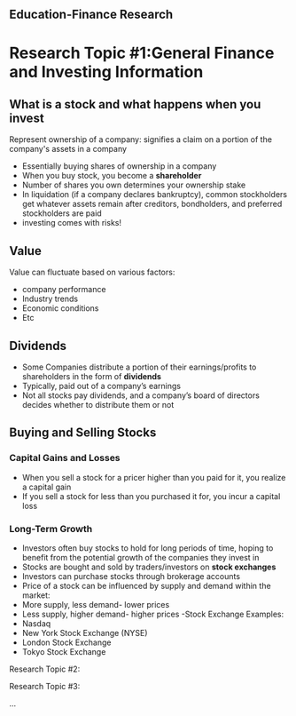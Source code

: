## Education-Finance Research ##

# Research Topic #1:General Finance and Investing Information

## What is a stock and what happens when you invest 
Represent ownership of a company: signifies a claim on a portion of the company's assets in a company  
- Essentially buying shares of ownership in a company  
- When you buy stock, you become a **shareholder**  
- Number of shares you own determines your ownership stake  
- In liquidation (if a company declares bankruptcy), common stockholders get whatever assets remain after creditors, bondholders, and preferred stockholders are paid
- investing comes with risks!

## Value
Value can fluctuate based on various factors: 
- company performance
- Industry trends
- Economic conditions
- Etc

## Dividends 
- Some Companies distribute  a portion of their earnings/profits to shareholders in the form of **dividends**
- Typically, paid out of a company’s earnings 
- Not all stocks pay dividends, and a company’s board of directors decides whether to distribute them or not

## Buying and Selling Stocks 

### Capital Gains and Losses
- When you sell a stock for a pricer higher than you paid for it, you realize a capital gain 
- If you sell a stock for less than you purchased it for, you incur a capital loss

### Long-Term Growth 
- Investors often buy stocks to hold for long periods of time, hoping to benefit from the potential growth of the companies they invest in
- Stocks are bought and sold by traders/investors on **stock exchanges**
- Investors can purchase stocks through brokerage accounts
- Price of a stock can be influenced by supply and demand within the market:
- More supply, less demand- lower prices
- Less supply, higher demand- higher prices
-Stock Exchange Examples: 
- Nasdaq
- New York Stock Exchange (NYSE)
- London Stock Exchange
- Tokyo Stock Exchange












Research Topic #2:


Research Topic #3:


...